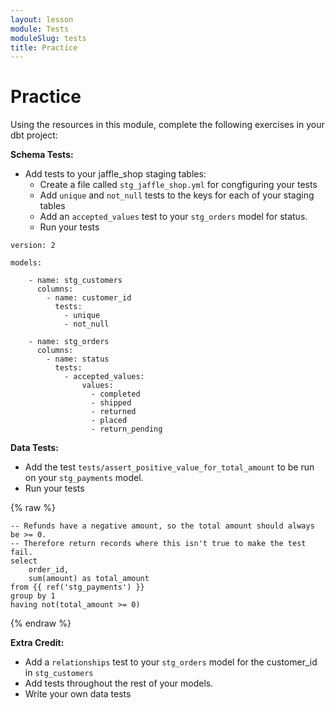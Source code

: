 ```yaml
---
layout: lesson
module: Tests
moduleSlug: tests
title: Practice
---
```


# Practice 
Using the resources in this module, complete the following exercises in your dbt project:

**Schema Tests:**
- Add tests to your jaffle_shop staging tables:
    - Create a file called `stg_jaffle_shop.yml` for congfiguring your tests
    - Add `unique` and `not_null` tests to the keys for each of your staging tables
    - Add an `accepted_values` test to your `stg_orders` model for status.
    - Run your tests

```
version: 2

models:

    - name: stg_customers
      columns: 
        - name: customer_id
          tests:
            - unique
            - not_null

    - name: stg_orders
      columns: 
        - name: status
          tests:
            - accepted_values:
                values:
                  - completed
                  - shipped
                  - returned
                  - placed
                  - return_pending
```

**Data Tests:**
- Add the test `tests/assert_positive_value_for_total_amount` to be run on your `stg_payments` model.
- Run your tests

{% raw %}
```
-- Refunds have a negative amount, so the total amount should always be >= 0.
-- Therefore return records where this isn't true to make the test fail.
select
    order_id,
    sum(amount) as total_amount
from {{ ref('stg_payments') }}
group by 1
having not(total_amount >= 0)
```
{% endraw %}

**Extra Credit:**
- Add a `relationships` test to your `stg_orders` model for the customer_id in `stg_customers`
- Add tests throughout the rest of your models.
- Write your own data tests
